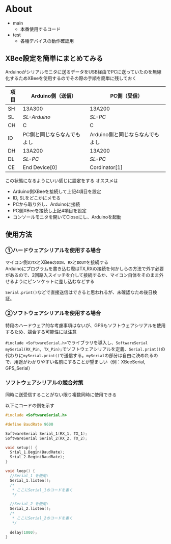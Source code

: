 # About

- main
  - 本番使用するコード
- test
  - 各種デバイスの動作確認用

## XBee設定を簡単にまとめてみる

Arduinoがシリアルモニタに送るデータをUSB経由でPCに送っていたのを無線化するためXBeeを使用するのでその際の手順を簡単に残しておく

| 項目 | Arduino側（送信） | PC側（受信） |
|----|----|----|
| SH | 13A300 | 13A200 |
| SL | _SL-Arduino_ | _SL-PC_ |
| CH | C | C |
| ID | PC側と同じならなんでもよし | Arduino側と同じならなんでもよし |
| DH | 13A200 | 13A200 |
| DL | _SL-PC_ | _SL-PC_ |
| CE | End Device[0] | Cordinator[1] |

この状態になるようにいい感じに設定をする
オススメは

- Arduino側XBeeを接続して上記4項目を設定
- ID, SLをどこかにメモる
- PCから取り外し、Arduinoに接続
- PC側XBeeを接続し上記4項目を設定
- コンソールモニタを開いてCloseにし、Arduinoを起動

## 使用方法

### ①ハードウェアシリアルを使用する場合

マイコン側の`TX`とXBeeの`DIN`、`RX`と`DOUT`を接続する  
Arduinoにプログラムを書き込む際はTX,RXの接続を何かしらの方法で外す必要があるので、2回路入スイッチを介して接続するか、マイコン自体をそのまま外せるようにピンソケットに差し込むなどする

`Serial.print()`などで直接送信はできると思われるが、未確認なため後日検証。

### ②ソフトウェアシリアルを使用する場合

特段のハードウェア的な考慮事項はないが、GPSもソフトウェアシリアルを使用するため、競合する可能性には注意

`#include <SoftwareSerial.h>`でライブラリを導入し、`SoftwareSerial mySerial(RX_Pin, TX_Pin);`でソフトウェアシリアルを定義、`Serial.print()`の代わりに`mySerial.print()`で送信する。`mySerial`の部分は自由に決めれるので、用途がわかりやすい名前にすることが望ましい（例：XBeeSerial, GPS_Serial）

### ソフトウェアシリアルの競合対策

同時に送受信することがない限り複数同時に使用できる

以下にコードの例を示す

```cpp
#include <SoftwareSerial.h>

#define BaudRate 9600

SoftwareSerial Serial_1(RX_1, TX_1);
SoftwareSerial Serial_2(RX_2, TX_2);

void setup() {
  Srial_1.Begin(BaudRate);
  Srial_2.Begin(BaudRate);
}

void loop() {
  //Serial_1 を使用:
  Serial_1.listen();
  /*
   * ここにSerial_1のコードを書く
   */

  //Serial_2 を使用:
  Serial_2.listen();
  /*
   * ここにSerial_2のコードを書く
   */
  
  delay(1000);
}
```
